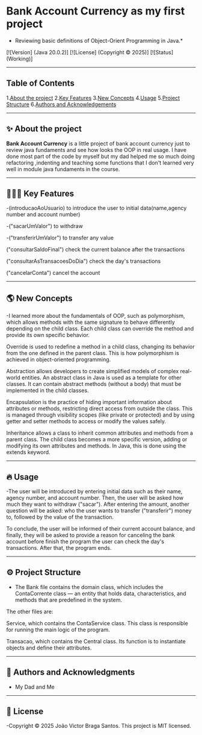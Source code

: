 # Bank Account Currency as my first project
* Reviewing basic definitions of Object-Orient Programming in Java.*

[![Version] (Java 20.0.2)]
[![License] (Copyright © 2025)]
[![Status] (Working)]

---

## Table of Contents
1.[About the project](#about-the-project)
2.[Key Features](key-features)
3.[New Concepts](#new-concepts)
4.[Usage](#usage)
5.[Project Structure](#project-structure)
6.[Authors and Acknowledgements](#authors-and-acknowledgments)

---

## ✨ About the project

**Bank Account Currency** is a little project of bank account currency just to review java fundaments and see how looks the OOP in real usage. I have done most part of the code by myself but my dad helped me so much doing refactoring ,indenting and teaching some functions that I don't learned very well in module java fundaments in the course.

---

## 👨🏾‍💻 Key Features

-(introducaoAoUsuario) to introduce the user to initial data(name,agency number and account number) 

-("sacarUmValor") to withdraw

-("transferirUmValor") to transfer any value

("consultarSaldoFinal") check the current balance after the transactions

("consultarAsTransacoesDoDia") check the day's transactions

("cancelarConta") cancel the account


---

## 🌎 New Concepts 

-I learned more about the fundamentals of OOP, such as polymorphism, which allows methods with the same signature to behave differently depending on the child class. Each child class can override the method and provide its own specific behavior.

Override is used to redefine a method in a child class, changing its behavior from the one defined in the parent class. This is how polymorphism is achieved in object-oriented programming.

Abstraction allows developers to create simplified models of complex real-world entities. An abstract class in Java is used as a template for other classes. It can contain abstract methods (without a body) that must be implemented in the child classes.

Encapsulation is the practice of hiding important information about attributes or methods, restricting direct access from outside the class. This is managed through visibility scopes (like private or protected) and by using getter and setter methods to access or modify the values safely.

Inheritance allows a class to inherit common attributes and methods from a parent class. The child class becomes a more specific version, adding or modifying its own attributes and methods. In Java, this is done using the extends keyword.

---

## 🔥 Usage

-The user will be introduced by entering initial data such as their name, agency number, and account number. Then, the user will be asked how much they want to withdraw ("sacar"). After entering the amount, another question will be asked: who the user wants to transfer ("transferir") money to, followed by the value of the transaction.

To conclude, the user will be informed of their current account balance, and finally, they will be asked to provide a reason for canceling the bank account before finish the program the user can check the day's transactions. After that, the program ends.
 

---

## ⚙️ Project Structure
- The Bank file contains the domain class, which includes the ContaCorrente class — an entity that holds data, characteristics, and methods that are predefined in the system.

The other files are:

Service, which contains the ContaService class. This class is responsible for running the main logic of the program.

Transacao, which contains the Central class. Its function is to instantiate objects and define their attributes.


---

## 👤 Authors and Acknowledgments
- My Dad and Me

---

## 📝 License
-Copyright © 2025 João Victor Braga Santos.
This project is MIT licensed.

